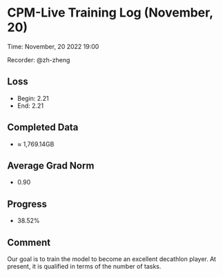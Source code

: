 
# CPM-Live Training Log (November, 20)

Time: November, 20 2022 19:00

Recorder: @zh-zheng

## Loss
- Begin: 2.21
- End: 2.21
	
## Completed Data
- $\approx$ 1,769.14GB

## Average Grad Norm
- 0.90

## Progress
- 38.52%

## Comment

Our goal is to train the model to become an excellent decathlon player. At present, it is qualified in terms of the number of tasks.
